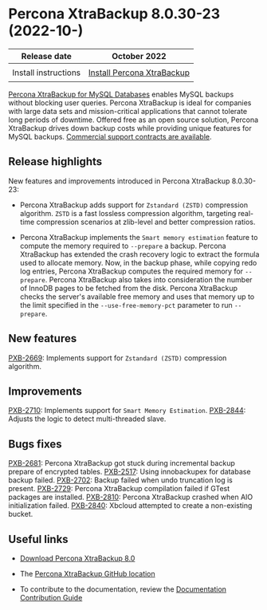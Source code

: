 # Percona XtraBackup 8.0.30-23 (2022-10-)

<style>
    table {
        width=50%';
        font-family: Chivo, Colfax, Franziska, Helvetica, Arial, sans-serif;
    }
    table td {
        border: 0px;
        padding: 8px;
    }
    tr:nth-child(even){
        background-color:#f5f5f5
    }
    tr:hover {
        background-color: #dddd;
    }
</style>

| Release date | October 2022 |
|---|---|
| Install instructions | [Install Percona XtraBackup](https://www.percona.com/doc/percona-xtrabackup/8.0/installation.html) |

[Percona XtraBackup for MySQL Databases](https://www.percona.com/software/mysql-database/percona-xtrabackup) enables MySQL backups without blocking user queries. Percona XtraBackup is ideal for companies with large data sets and mission-critical applications that cannot tolerate long periods of downtime. Offered free as an open source solution, Percona XtraBackup drives down backup costs while providing unique features for MySQL backups. [Commercial support contracts are available](https://www.percona.com/services/support/mysql-support/).

## Release highlights

New features and improvements introduced in Percona XtraBackup 8.0.30-23:

* Percona XtraBackup adds support for `Zstandard (ZSTD)` compression algorithm. `ZSTD` is a fast lossless compression algorithm, targeting real-time compression scenarios at zlib-level and better compression ratios. 

* Percona XtraBackup implements the `Smart memory estimation` feature to compute the memory required to `--prepare` a backup. Percona XtraBackup has extended the crash recovery logic to extract the formula used to allocate memory. Now, in the backup phase, while copying redo log entries, Percona XtraBackup computes the required memory for `--prepare`. Percona XtraBackup also takes into consideration the number of InnoDB pages to be fetched from the disk. Percona XtraBackup checks the server's available free memory and uses that memory up to the limit specified in the `--use-free-memory-pct` parameter to run `--prepare`.

## New features

[PXB-2669](https://jira.percona.com/browse/PXB-2669): Implements support for `Zstandard (ZSTD)` compression algorithm.

## Improvements

[PXB-2710](https://jira.percona.com/browse/PXB-2710): Implements support for `Smart Memory Estimation`.
[PXB-2844](https://jira.percona.com/browse/PXB-2844): Adjusts the logic to detect multi-threaded slave.

## Bugs fixes

[PXB-2681](https://jira.percona.com/browse/PXB-2681): Percona XtraBackup got stuck during incremental backup prepare of encrypted tables.
[PXB-2517](https://jira.percona.com/browse/PXB-2517): Using innobackupex for database backup failed.
[PXB-2702](https://jira.percona.com/browse/PXB-2702): Backup failed when undo truncation log is present.
[PXB-2729](https://jira.percona.com/browse/PXB-2729): Percona XtraBackup compilation failed if GTest packages are installed.
[PXB-2810](https://jira.percona.com/browse/PXB-2810): Percona XtraBackup crashed when AIO initialization failed.
[PXB-2840](https://jira.percona.com/browse/PXB-2840): Xbcloud attempted to create a non-existing bucket. 

## Useful links

* [Download Percona XtraBackup 8.0](https://www.percona.com/downloads/Percona-XtraBackup-LATEST/)

* The [Percona XtraBackup GitHub location](https://github.com/percona/percona-xtrabackup)

* To contribute to the documentation, review the [Documentation Contribution Guide](https://github.com/percona/pxb-docs/blob/8.0/contributing.md)

